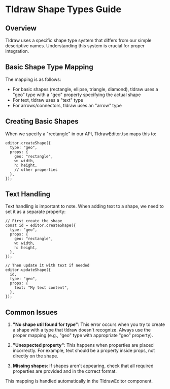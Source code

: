 # Tldraw Shape Types Guide

## Overview

Tldraw uses a specific shape type system that differs from our simple descriptive names. Understanding this system is crucial for proper integration.

## Basic Shape Type Mapping

The mapping is as follows:

- For basic shapes (rectangle, ellipse, triangle, diamond), tldraw uses a "geo" type with a "geo" property specifying the actual shape
- For text, tldraw uses a "text" type
- For arrows/connectors, tldraw uses an "arrow" type

## Creating Basic Shapes

When we specify a "rectangle" in our API, TldrawEditor.tsx maps this to:

```tsx
editor.createShape({
  type: "geo",
  props: {
    geo: "rectangle",
    w: width,
    h: height,
    // other properties
  },
});
```

## Text Handling

Text handling is important to note. When adding text to a shape, we need to set it as a separate property:

```tsx
// First create the shape
const id = editor.createShape({
  type: "geo",
  props: {
    geo: "rectangle",
    w: width,
    h: height,
  },
});

// Then update it with text if needed
editor.updateShape({
  id,
  type: "geo",
  props: {
    text: "My text content",
  },
});
```

## Common Issues

1. **"No shape util found for type"**: This error occurs when you try to create a shape with a type that tldraw doesn't recognize. Always use the proper mapping (e.g., "geo" type with appropriate "geo" property).

2. **"Unexpected property"**: This happens when properties are placed incorrectly. For example, text should be a property inside props, not directly on the shape.

3. **Missing shapes**: If shapes aren't appearing, check that all required properties are provided and in the correct format.

This mapping is handled automatically in the TldrawEditor component.
